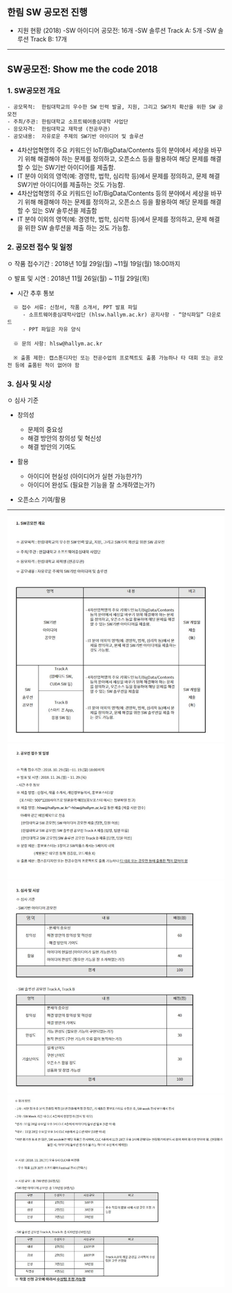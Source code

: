## 한림 SW 공모전 진행

* 지원 현황 (2018)
   -SW 아이디어 공모전: 16개
   -SW 솔루션 Track A: 5개
   -SW 솔루션 Track B: 17개

*  *  *

## SW공모전: Show me the code 2018

### 1. SW공모전 개요

```
- 공모목적:  한림대학교의 우수한 SW 인력 발굴, 지원, 그리고 SW가치 확산을 위한 SW 공모전
- 주최/주관: 한림대학교 소프트웨어중심대학 사업단
- 응모자격:  한림대학교 재학생 (전공무관)
- 공모내용:  자유로운 주제의 SW기반 아이디어 및 솔루션
```

- 4차산업혁명의 주요 키워드인 IoT/BigData/Contents 등의 분야에서 세상을 바꾸기 위해 해결해야 하는 문제를 정의하고, 오픈소스 등을 활용하여 해당 문제를 해결할 수 있는 SW기반 아이디어를 제출함.
- IT 분야 이외의 영역(예: 경영학, 법학, 심리학 등)에서 문제를 정의하고, 문제 해결 SW기반 아이디어를 제출하는 것도 가능함.
- 4차산업혁명의 주요 키워드인 IoT/BigData/Contents 등의 분야에서 세상을 바꾸기 위해 해결해야 하는 문제를 정의하고, 오픈소스 등을 활용하여 해당 문제를 해결할 수 있는 SW 솔루션을 제출함
- IT 분야 이외의 영역(예: 경영학, 법학, 심리학 등)에서 문제를 정의하고, 문제 해결을 위한 SW 솔루션을 제출 하는 것도 가능함.


### 2. 공모전 접수 및 일정

ㅇ 작품 접수기간
:  2018년 10월 29일(월) ~11월 19일(월) 18:00까지


ㅇ 발표 및 시연
:  2018년 11월 26일(월) ~ 11월 29일(목) 
   - 시간 추후 통보

```
  ※ 접수 서류: 신청서, 작품 소개서, PPT 발표 파일
     - 소프트웨어중심대학사업단 (hlsw.hallym.ac.kr) 공지사항 - “양식파일” 다운로드
     - PPT 파일은 자유 양식

  ※ 문의 사항: hlsw@hallym.ac.kr 
  
  ※ 출품 제한: 캡스톤디자인 또는 전공수업의 프로젝트도 출품 가능하나 타 대회 또는 공모전 등에 출품된 적이 없어야 함
```

### 3. 심사 및 시상

ㅇ 심사 기준
  - 창의성
      - 문제의 중요성 
      - 해결 방안의 창의성 및 혁신성
      - 해결 방안의 기여도

  - 활용
      - 아이디어 현실성 (아이디어가 실현 가능한가?)
      - 아이디어 완성도 (필요한 기능을 잘 소개하였는가?)

- 오픈소스 기여/활용


*  *  *

![정보](https://github.com/Hallym-OpenSourceSW/Hallym-OpenSourceSW.github.io/blob/master/Sub_menu/img/contest1.jpg)
![정보](https://github.com/Hallym-OpenSourceSW/Hallym-OpenSourceSW.github.io/blob/master/Sub_menu/img/contest2.jpg)
![정보](https://github.com/Hallym-OpenSourceSW/Hallym-OpenSourceSW.github.io/blob/master/Sub_menu/img/contest3.jpg)
![정보](https://github.com/Hallym-OpenSourceSW/Hallym-OpenSourceSW.github.io/blob/master/Sub_menu/img/contest4.jpg)

